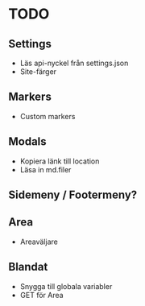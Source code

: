 # TODO

## Settings

* Läs api-nyckel från settings.json
* Site-färger

## Markers

* Custom markers

## Modals

* Kopiera länk till location
* Läsa in md.filer

## Sidemeny / Footermeny?

## Area

* Areaväljare

## Blandat

* Snygga till globala variabler
* GET för Area
